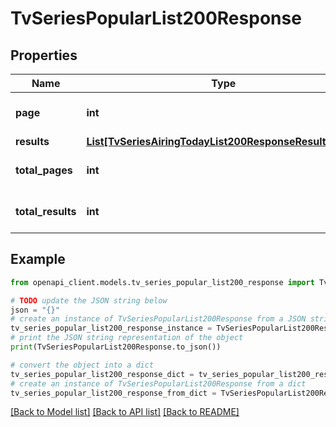 # TvSeriesPopularList200Response


## Properties

Name | Type | Description | Notes
------------ | ------------- | ------------- | -------------
**page** | **int** |  | [optional] [default to 0]
**results** | [**List[TvSeriesAiringTodayList200ResponseResultsInner]**](TvSeriesAiringTodayList200ResponseResultsInner.md) |  | [optional] 
**total_pages** | **int** |  | [optional] [default to 0]
**total_results** | **int** |  | [optional] [default to 0]

## Example

```python
from openapi_client.models.tv_series_popular_list200_response import TvSeriesPopularList200Response

# TODO update the JSON string below
json = "{}"
# create an instance of TvSeriesPopularList200Response from a JSON string
tv_series_popular_list200_response_instance = TvSeriesPopularList200Response.from_json(json)
# print the JSON string representation of the object
print(TvSeriesPopularList200Response.to_json())

# convert the object into a dict
tv_series_popular_list200_response_dict = tv_series_popular_list200_response_instance.to_dict()
# create an instance of TvSeriesPopularList200Response from a dict
tv_series_popular_list200_response_from_dict = TvSeriesPopularList200Response.from_dict(tv_series_popular_list200_response_dict)
```
[[Back to Model list]](../README.md#documentation-for-models) [[Back to API list]](../README.md#documentation-for-api-endpoints) [[Back to README]](../README.md)


